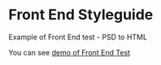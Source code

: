 # Front End Styleguide

Example of Front End test - PSD to HTML

You can see  <a href="http://jovanpoplasen.com/blog/frontendtest/" target="_blank">demo of Front End Test</a>
